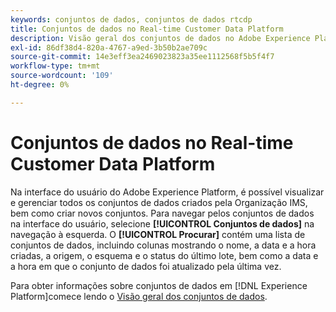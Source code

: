 ```yaml
---
keywords: conjuntos de dados, conjuntos de dados rtcdp
title: Conjuntos de dados no Real-time Customer Data Platform
description: Visão geral dos conjuntos de dados no Adobe Experience Platform
exl-id: 86df38d4-820a-4767-a9ed-3b50b2ae709c
source-git-commit: 14e3eff3ea2469023823a35ee1112568f5b5f4f7
workflow-type: tm+mt
source-wordcount: '109'
ht-degree: 0%

---
```


# Conjuntos de dados no Real-time Customer Data Platform

Na interface do usuário do Adobe Experience Platform, é possível visualizar e gerenciar todos os conjuntos de dados criados pela Organização IMS, bem como criar novos conjuntos. Para navegar pelos conjuntos de dados na interface do usuário, selecione **[!UICONTROL Conjuntos de dados]** na navegação à esquerda. O **[!UICONTROL Procurar]** contém uma lista de conjuntos de dados, incluindo colunas mostrando o nome, a data e a hora criadas, a origem, o esquema e o status do último lote, bem como a data e a hora em que o conjunto de dados foi atualizado pela última vez.

Para obter informações sobre conjuntos de dados em [!DNL Experience Platform]comece lendo o [Visão geral dos conjuntos de dados](../../catalog/datasets/overview.md).
